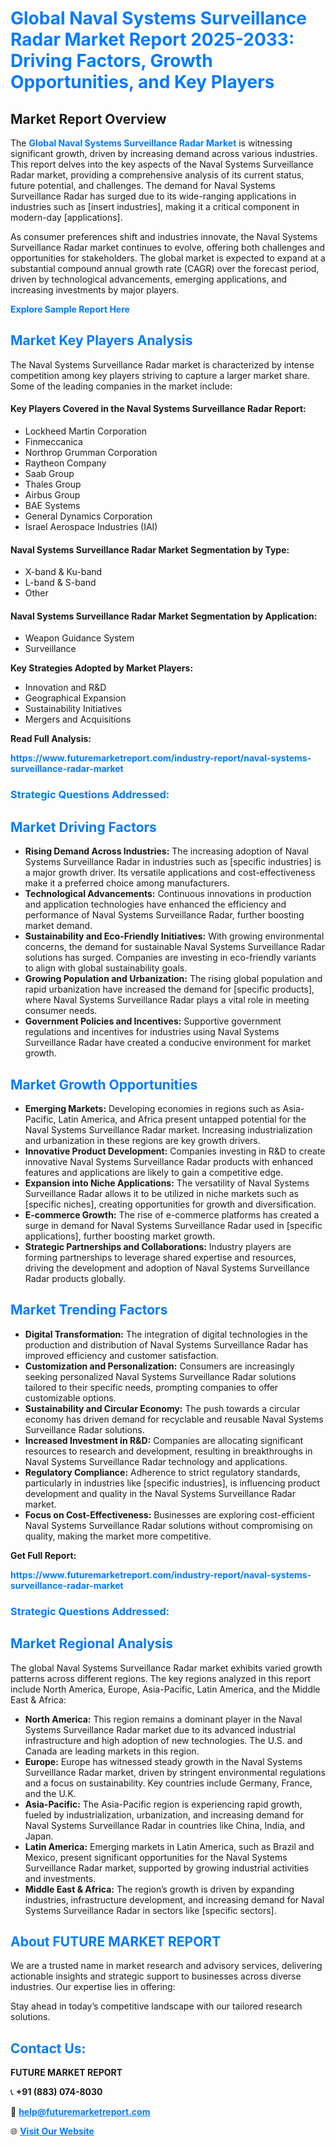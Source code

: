 <h1 style="color: #007BFF;">Global Naval Systems Surveillance Radar Market Report 2025-2033: Driving Factors, Growth Opportunities, and Key Players</h1>

<section id="overview">
<h2>Market Report Overview</h2>
<p>The <a href="https://www.futuremarketreport.com/industry-report/naval-systems-surveillance-radar-market" style="color: #007BFF; text-decoration: none;"><strong>Global Naval Systems Surveillance Radar Market</strong></a> is witnessing significant growth, driven by increasing demand across various industries. This report delves into the key aspects of the Naval Systems Surveillance Radar market, providing a comprehensive analysis of its current status, future potential, and challenges. The demand for Naval Systems Surveillance Radar has surged due to its wide-ranging applications in industries such as [insert industries], making it a critical component in modern-day [applications].</p>
<p>As consumer preferences shift and industries innovate, the Naval Systems Surveillance Radar market continues to evolve, offering both challenges and opportunities for stakeholders. The global market is expected to expand at a substantial compound annual growth rate (CAGR) over the forecast period, driven by technological advancements, emerging applications, and increasing investments by major players.</p>
</section>

<section id="overview">
<p><a href="https://www.futuremarketreport.com/request-sample/reportId=56330" style="color: #007BFF; text-decoration: none;"><strong>Explore Sample Report Here</strong></a></p>
</section>

<section id="key-players">
<h2 style="color: #007BFF;">Market Key Players Analysis</h2>
<p>The Naval Systems Surveillance Radar market is characterized by intense competition among key players striving to capture a larger market share. Some of the leading companies in the market include:</p>
<h4>Key Players Covered in the Naval Systems Surveillance Radar Report:</h4>
<ul><li>Lockheed Martin Corporation</li><li>Finmeccanica</li><li>Northrop Grumman Corporation</li><li>Raytheon Company</li><li>Saab Group</li><li>Thales Group</li><li>Airbus Group</li><li>BAE Systems</li><li>General Dynamics Corporation</li><li>Israel Aerospace Industries (IAI)</li></ul>
<h4>Naval Systems Surveillance Radar Market Segmentation by Type:</h4>
<ul><li>X-band &amp; Ku-band</li><li>L-band &amp; S-band</li><li>Other</li></ul>

<h4>Naval Systems Surveillance Radar Market Segmentation by Application:</h4>
<ul><li>Weapon Guidance System</li><li>Surveillance</li></ul>
<p><strong>Key Strategies Adopted by Market Players:</strong></p>
<ul>
<li>Innovation and R&D</li>
<li>Geographical Expansion</li>
<li>Sustainability Initiatives</li>
<li>Mergers and Acquisitions</li>
</ul>
</section>

<section>
<p><strong>Read Full Analysis: </strong></p><a href="https://www.futuremarketreport.com/industry-report/naval-systems-surveillance-radar-market" style="color: #007BFF; text-decoration: none;"><strong>https://www.futuremarketreport.com/industry-report/naval-systems-surveillance-radar-market</strong></a>
<h3 style="color: #007BFF;">Strategic Questions Addressed:</h3>
</section>

<section id="driving-factors">
<h2 style="color: #007BFF;">Market Driving Factors</h2>
<ul>
<li><strong>Rising Demand Across Industries:</strong> The increasing adoption of Naval Systems Surveillance Radar in industries such as [specific industries] is a major growth driver. Its versatile applications and cost-effectiveness make it a preferred choice among manufacturers.</li>
<li><strong>Technological Advancements:</strong> Continuous innovations in production and application technologies have enhanced the efficiency and performance of Naval Systems Surveillance Radar, further boosting market demand.</li>
<li><strong>Sustainability and Eco-Friendly Initiatives:</strong> With growing environmental concerns, the demand for sustainable Naval Systems Surveillance Radar solutions has surged. Companies are investing in eco-friendly variants to align with global sustainability goals.</li>
<li><strong>Growing Population and Urbanization:</strong> The rising global population and rapid urbanization have increased the demand for [specific products], where Naval Systems Surveillance Radar plays a vital role in meeting consumer needs.</li>
<li><strong>Government Policies and Incentives:</strong> Supportive government regulations and incentives for industries using Naval Systems Surveillance Radar have created a conducive environment for market growth.</li>
</ul>
</section>

<section id="growth-opportunities">
<h2 style="color: #007BFF;">Market Growth Opportunities</h2>
<ul>
<li><strong>Emerging Markets:</strong> Developing economies in regions such as Asia-Pacific, Latin America, and Africa present untapped potential for the Naval Systems Surveillance Radar market. Increasing industrialization and urbanization in these regions are key growth drivers.</li>
<li><strong>Innovative Product Development:</strong> Companies investing in R&D to create innovative Naval Systems Surveillance Radar products with enhanced features and applications are likely to gain a competitive edge.</li>
<li><strong>Expansion into Niche Applications:</strong> The versatility of Naval Systems Surveillance Radar allows it to be utilized in niche markets such as [specific niches], creating opportunities for growth and diversification.</li>
<li><strong>E-commerce Growth:</strong> The rise of e-commerce platforms has created a surge in demand for Naval Systems Surveillance Radar used in [specific applications], further boosting market growth.</li>
<li><strong>Strategic Partnerships and Collaborations:</strong> Industry players are forming partnerships to leverage shared expertise and resources, driving the development and adoption of Naval Systems Surveillance Radar products globally.</li>
</ul>
</section>

<section id="trending-factors">
<h2 style="color: #007BFF;">Market Trending Factors</h2>
<ul>
<li><strong>Digital Transformation:</strong> The integration of digital technologies in the production and distribution of Naval Systems Surveillance Radar has improved efficiency and customer satisfaction.</li>
<li><strong>Customization and Personalization:</strong> Consumers are increasingly seeking personalized Naval Systems Surveillance Radar solutions tailored to their specific needs, prompting companies to offer customizable options.</li>
<li><strong>Sustainability and Circular Economy:</strong> The push towards a circular economy has driven demand for recyclable and reusable Naval Systems Surveillance Radar solutions.</li>
<li><strong>Increased Investment in R&D:</strong> Companies are allocating significant resources to research and development, resulting in breakthroughs in Naval Systems Surveillance Radar technology and applications.</li>
<li><strong>Regulatory Compliance:</strong> Adherence to strict regulatory standards, particularly in industries like [specific industries], is influencing product development and quality in the Naval Systems Surveillance Radar market.</li>
<li><strong>Focus on Cost-Effectiveness:</strong> Businesses are exploring cost-efficient Naval Systems Surveillance Radar solutions without compromising on quality, making the market more competitive.</li>
</ul>
</section>

<section>
<p><strong>Get Full Report: </strong></p><a href="https://www.futuremarketreport.com/industry-report/naval-systems-surveillance-radar-market" style="color: #007BFF; text-decoration: none;"><strong>https://www.futuremarketreport.com/industry-report/naval-systems-surveillance-radar-market</strong></a>
<h3 style="color: #007BFF;">Strategic Questions Addressed:</h3>
</section>


<section id="regional-analysis">
<h2 style="color: #007BFF;">Market Regional Analysis</h2>
<p>The global Naval Systems Surveillance Radar market exhibits varied growth patterns across different regions. The key regions analyzed in this report include North America, Europe, Asia-Pacific, Latin America, and the Middle East & Africa:</p>
<ul>
<li><strong>North America:</strong> This region remains a dominant player in the Naval Systems Surveillance Radar market due to its advanced industrial infrastructure and high adoption of new technologies. The U.S. and Canada are leading markets in this region.</li>
<li><strong>Europe:</strong> Europe has witnessed steady growth in the Naval Systems Surveillance Radar market, driven by stringent environmental regulations and a focus on sustainability. Key countries include Germany, France, and the U.K.</li>
<li><strong>Asia-Pacific:</strong> The Asia-Pacific region is experiencing rapid growth, fueled by industrialization, urbanization, and increasing demand for Naval Systems Surveillance Radar in countries like China, India, and Japan.</li>
<li><strong>Latin America:</strong> Emerging markets in Latin America, such as Brazil and Mexico, present significant opportunities for the Naval Systems Surveillance Radar market, supported by growing industrial activities and investments.</li>
<li><strong>Middle East & Africa:</strong> The region’s growth is driven by expanding industries, infrastructure development, and increasing demand for Naval Systems Surveillance Radar in sectors like [specific sectors].</li>
</ul>
</section>

<footer>
<h2 style="color: #007BFF;">About FUTURE MARKET REPORT</h2>
<p>We are a trusted name in market research and advisory services, delivering actionable insights and strategic support to businesses across diverse industries. Our expertise lies in offering:</p>

<p>Stay ahead in today’s competitive landscape with our tailored research solutions.</p>

<h2 style="color: #007BFF;">Contact Us:</h2>
<p><strong>FUTURE MARKET REPORT</strong></p>
<p>📞 <strong>+91 (883) 074-8030</strong></p>
<p>📧 <strong><a href="mailto:help@futuremarketreport.com" style="color: #007BFF;">help@futuremarketreport.com</a></strong></p>
<p>🌐 <strong><a href="https://www.futuremarketreport.com/" style="color: #007BFF;">Visit Our Website</a></strong></p>
</footer>
